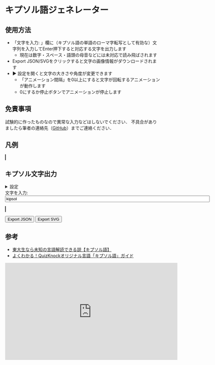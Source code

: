 # キプソル語ジェネレーター

## 使用方法

+ 「文字を入力: 」欄に（キプソル語の単語のローマ字転写として有効な）文字列を入力してEnter押下すると対応する文字を出力します
  + 現在は数字・スペース・語頭の母音などには未対応で読み飛ばされます
+ Export JSON/SVGをクリックすると文字の画像情報がダウンロードされます
+ ▶ 設定を開くと文字の大きさや角度が変更できます
  + 「アニメーション間隔」を0以上にすると文字が回転するアニメーションが動作します
  + 0にするか停止ボタンでアニメーションが停止します

## 免責事項

試験的に作ったものなので異常な入力などはしないでください．
不具合がありましたら筆者の連絡先（[GitHub](https://github.com/Y-Saki26/pages)）までご連絡ください．

## 凡例

<p><canvas id="canvasExample" width="800" height="300" style="border:1px solid;"></canvas></p>

## キプソル文字出力

<details>
    <summary>設定</summary>
    <ul>
        <li>
            字母<br>
            <ul>
                <li><label>有声音円のサイズ: <input type="number" id="inputVoisedSize" name="inputVoisedSize" maxlength="10" size="4" value="50"/></label></li>
                <li><label>無声音円のサイズ: <input type="number" id="inputVoiselessSize" name="inputVoiselessSize" maxlength="10" size="4" value="25"/></label></li>
                <li><label>語末記号のサイズ: <input type="number" id="inputEOWSize" name="inputEOWSize" maxlength="10" size="4" value="7"/></label></li>
                <li><label>中心の点のサイズ: <input type="number" id="inputPivotSize" name="inputPivotSize" maxlength="10" size="4" value="3"/></label></li>
                <li><label>母音の角度: <input type="number" id="inputVowelDeg" name="inputVowelDeg" maxlength="10" size="4" value="45"/> deg.</label></li>
                <li><label>連続子音の離す距離: <input type="number" id="inputPaddingLength" name="inputPaddingLength" maxlength="10" size="4" value="10"/></label></li>
            </ul>
        </li>
        <li>
            余白<br>
            <ul>
                <li><label>全部: <input type="number" id="inputMarginAll" name="inputMarginAll" maxlength="10" size="4" value="25"/></label>
                    <ul>
                        <li><label>上: <input type="number" id="inputMarginTop" name="inputMarginTop" maxlength="10" size="4" value="25"/></label></li>
                        <li><label>下: <input type="number" id="inputMarginBottom" name="inputMarginBottom" maxlength="10" size="4" value="25"/></label></li>
                        <li><label>左: <input type="number" id="inputMarginLeft" name="inputMarginLeft" maxlength="10" size="4" value="25"/></label></li>
                        <li><label>右: <input type="number" id="inputMarginRight" name="inputMarginRight" maxlength="10" size="4" value="25"/></label></li>
                    </ul>
                </li>
            </ul>
        </li>
        <li>
            アニメーション<br>
            <ul>
                <li><label>速度: <input type="number" id="inputRotationSpeed" name="inputRotationSpeed" maxlength="10" size="4" value="1"/> deg/sec</label></li>
                <li><label>アニメーション間隔: <input type="number" id="inputAnimationSpan" name="inputAnimationSpan" maxlength="10" size="4" value="0"/> sec</label></li>
                <li><label><button type="button" onclick="resetRotate()">停止</button></label></li>
                <li><label>初期角度: <input type="number" id="inputResetRotate" name="inputResetRotate" maxlength="10" size="4" value="0"/> deg.</label></li>
            </ul>
        </li>
    </ul>
</details>
<label>文字を入力: <input type="text" id="inputText" name="inputText" maxlength="100" size="80" value="kipsol"/></label>
<p><canvas id="canvas" width="800" height="500" style="border:1px solid;"></canvas></p>
<p>
    <button type="button" onclick="downloadAsJSON()">Export JSON</button>
    <button type="button" onclick="downloadAsSVG()">Export SVG</button>
</p>

## 参考

+ [東大生なら未知の言語解読できる説【キプソル語】](https://www.youtube.com/watch?v=r4AKMeUhRf4)
+ [よくわかる！QuizKnockオリジナル言語「キプソル語」ガイド](https://web.quizknock.com/kipsil_lisok)

<iframe width="560" height="315" src="https://www.youtube.com/embed/r4AKMeUhRf4?si=tU2kELkOhcU4-aQ0" title="YouTube video player" frameborder="0" allow="accelerometer; autoplay; clipboard-write; encrypted-media; gyroscope; picture-in-picture; web-share" allowfullscreen></iframe>


<script type="text/javascript" src="https://cdnjs.cloudflare.com/ajax/libs/fabric.js/5.3.1/fabric.min.js"></script>
<script type="text/javascript" src="./kipsol_script.js"></script>
<script  type="text/javascript">

const inputElement = document.getElementById('inputText');
let kipsol_settings = {
    consonantPadding: 10,
    radiusPivot: 3,
    radiusVoiced: 50,
    radiusVoiceless: 25,
    radiusEOW: 7,
    voweldir: {
        "I": -45,
        "O": 0,
        "U": 45
    }
};
let mergin = {
    top: 25,
    bottom: 25,
    left: 25,
    right: 25
};
let animationSpeed = 0;//0.2 * 1000;
let rotateSpeed = 3 * animationSpeed / 1000;

function drawExample(){
    let kc = new KipsolCanvas('canvasExample', kipsol_settings);

    let textWidth = kipsol_settings.radiusVoiced*0.2;
    let x = textWidth*2;

    kc.canvas.setWidth(textWidth*18+kipsol_settings.radiusVoiced*12);
    kc.canvas.setHeight(textWidth*6+kipsol_settings.radiusVoiced*2+kipsol_settings.radiusVoiceless*2);

    kc.strokeTextbox("z", x, textWidth, kipsol_settings.radiusVoiced*0.4, textWidth*2);
    kc.strokeTextbox("s", x+kipsol_settings.radiusVoiced-kipsol_settings.radiusVoiceless-textWidth, textWidth*3+kipsol_settings.radiusVoiced*2, kipsol_settings.radiusVoiced*0.4, textWidth*2);
    x += textWidth;
    kc.strokeZ(x + kipsol_settings.radiusVoiced, textWidth*2+kipsol_settings.radiusVoiced);
    kc.strokeS(x + kipsol_settings.radiusVoiced, textWidth*4+kipsol_settings.radiusVoiced*2+kipsol_settings.radiusVoiceless);
    x += kipsol_settings.radiusVoiced*2 + textWidth;

    kc.strokeTextbox("d", x, textWidth, kipsol_settings.radiusVoiced*0.4, textWidth*2);
    kc.strokeTextbox("t", x+kipsol_settings.radiusVoiced-kipsol_settings.radiusVoiceless-textWidth, textWidth*3+kipsol_settings.radiusVoiced*2, kipsol_settings.radiusVoiced*0.4, textWidth*2);
    x += textWidth;
    kc.strokeD(x + kipsol_settings.radiusVoiced, textWidth*2+kipsol_settings.radiusVoiced);
    kc.strokeT(x + kipsol_settings.radiusVoiced, textWidth*4+kipsol_settings.radiusVoiced*2+kipsol_settings.radiusVoiceless);
    x += kipsol_settings.radiusVoiced*2 + textWidth;

    kc.strokeTextbox("g", x, textWidth, kipsol_settings.radiusVoiced*0.4, textWidth*2);
    kc.strokeTextbox("k", x+kipsol_settings.radiusVoiced-kipsol_settings.radiusVoiceless-textWidth, textWidth*3+kipsol_settings.radiusVoiced*2, kipsol_settings.radiusVoiced*0.4, textWidth*2);
    x += textWidth;
    kc.strokeG(x + kipsol_settings.radiusVoiced, textWidth*2+kipsol_settings.radiusVoiced);
    kc.strokeK(x + kipsol_settings.radiusVoiced, textWidth*4+kipsol_settings.radiusVoiced*2+kipsol_settings.radiusVoiceless);
    x += kipsol_settings.radiusVoiced*2 + textWidth;

    kc.strokeTextbox("b", x, textWidth, kipsol_settings.radiusVoiced*0.4, textWidth*2);
    kc.strokeTextbox("p", x+kipsol_settings.radiusVoiced-kipsol_settings.radiusVoiceless-textWidth, textWidth*3+kipsol_settings.radiusVoiced*2, kipsol_settings.radiusVoiced*0.4, textWidth*2);
    x += textWidth;
    kc.strokeB(x + kipsol_settings.radiusVoiced, textWidth*2+kipsol_settings.radiusVoiced);
    kc.strokeP(x + kipsol_settings.radiusVoiced, textWidth*4+kipsol_settings.radiusVoiced*2+kipsol_settings.radiusVoiceless);
    x += kipsol_settings.radiusVoiced*2 + textWidth;

    kc.strokeTextbox("l", x, textWidth, kipsol_settings.radiusVoiced*0.4, textWidth*2);
    kc.strokeTextbox("end of word", x, textWidth*3+kipsol_settings.radiusVoiced*2, kipsol_settings.radiusVoiced*0.4, textWidth*15);
    x += textWidth;
    kc.strokeL(x + kipsol_settings.radiusVoiced, textWidth*2+kipsol_settings.radiusVoiced);
    kc.strokeEOW(x + kipsol_settings.radiusVoiced, textWidth*4+kipsol_settings.radiusVoiced*2+kipsol_settings.radiusVoiceless);
    x += kipsol_settings.radiusVoiced*2 + textWidth;

    kc.strokeTextbox("n", x, textWidth, kipsol_settings.radiusVoiced*0.4, textWidth*2);
    kc.strokeTextbox("end of centence", x, textWidth*3+kipsol_settings.radiusVoiced*2, kipsol_settings.radiusVoiced*0.4, textWidth*15);
    x += textWidth;
    kc.strokeN(x + kipsol_settings.radiusVoiced, textWidth*2+kipsol_settings.radiusVoiced);
    x += kipsol_settings.radiusVoiced*2 + textWidth;
}

drawExample();

const kCanvas = new KipsolCanvas('canvas', kipsol_settings);
kCanvas.canvas.setWidth(800);
kCanvas.canvas.setHeight(500);
let rotate = 0;

function drawInputText(){
    kCanvas.canvas.remove(...kCanvas.canvas.getObjects())
    let inputText = inputElement.value;
    let cil = calcItemList(kipsol_settings, inputText);
    console.log(cil.area, cil.items);
    kCanvas.canvas.setWidth(mergin.left + mergin.right + cil.area.maxX - cil.area.minX);
    kCanvas.canvas.setHeight(mergin.top + mergin.bottom + cil.area.maxY - cil.area.minY);
    kCanvas.drawItems(cil.items, {X: mergin.left-cil.area.minX, Y: mergin.top-cil.area.minY, R: rotate});
    rotate += rotateSpeed;
    rotate %= 360;
}

drawInputText();
inputElement.addEventListener("change", drawInputText);

let settingElements = {};
let intervalId;

function setParams(){
    kipsol_settings = {
        consonantPadding: parseFloat(settingElements['inputPaddingLength'].value),
        radiusPivot: parseFloat(settingElements['inputPivotSize'].value),
        radiusVoiced: parseFloat(settingElements['inputVoisedSize'].value),
        radiusVoiceless: parseFloat(settingElements['inputVoiselessSize'].value),
        radiusEOW: parseFloat(settingElements['inputEOWSize'].value),
        voweldir: {
            "I": -parseFloat(settingElements['inputVowelDeg'].value),
            "O": 0,
            "U": parseFloat(settingElements['inputVowelDeg'].value)
        }
    };
    mergin = {
        top: parseFloat(settingElements['inputMarginTop'].value),
        bottom: parseFloat(settingElements['inputMarginBottom'].value),
        left: parseFloat(settingElements['inputMarginLeft'].value),
        right: parseFloat(settingElements['inputMarginRight'].value)
    };
    animationSpeed = parseFloat(settingElements['inputAnimationSpan'].value) * 1000;
    rotateSpeed = parseFloat(settingElements['inputRotationSpeed'].value) * animationSpeed / 1000;
    console.log(kipsol_settings, mergin, animationSpeed, rotateSpeed);
    kCanvas.kipsol_settings = kipsol_settings;
    drawInputText();
    
    if(intervalId)
        clearInterval(intervalId);
    if(animationSpeed>0){
        intervalId = setInterval(drawInputText, animationSpeed);
    }
}

[
    'inputPaddingLength','inputPivotSize','inputVoisedSize',
    'inputVoiselessSize','inputEOWSize','inputVowelDeg',
    "inputMarginTop","inputMarginBottom","inputMarginLeft","inputMarginRight",
    "inputRotationSpeed","inputAnimationSpan"
].forEach((id)=>{
    settingElements[id] = document.getElementById(id);
    settingElements[id].addEventListener("change", setParams);
})
settingElements["inputMarginAll"] = document.getElementById("inputMarginAll");
settingElements["inputMarginAll"].addEventListener("change", () => {
    ["inputMarginTop","inputMarginBottom","inputMarginLeft","inputMarginRight"].forEach((id) => {
        settingElements[id].value = settingElements["inputMarginAll"].value;
    })
});

function resetRotate(){
    rotate = parseFloat(document.getElementById("inputResetRotate").value);
    settingElements["inputAnimationSpan"].value = 0;
    if(intervalId)
        clearInterval(intervalId);
    drawInputText();
}

function downloadAsSVG(){
    downloadText(`${inputElement.value}.svg`, kCanvas.canvas.toSVG());
}
function downloadAsJSON(){
    downloadText(`${inputElement.value}.json`, JSON.stringify(kCanvas.canvas));
}
</script>
